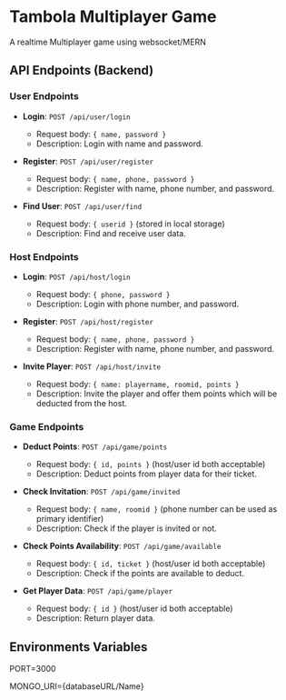 # Tambola Multiplayer Game

A realtime Multiplayer game using websocket/MERN

## API Endpoints (Backend)

### User Endpoints

- **Login**: `POST /api/user/login`

  - Request body: `{ name, password }`
  - Description: Login with name and password.

- **Register**: `POST /api/user/register`

  - Request body: `{ name, phone, password }`
  - Description: Register with name, phone number, and password.

- **Find User**: `POST /api/user/find`
  - Request body: `{ userid }` (stored in local storage)
  - Description: Find and receive user data.

### Host Endpoints

- **Login**: `POST /api/host/login`

  - Request body: `{ phone, password }`
  - Description: Login with phone number, and password.

- **Register**: `POST /api/host/register`

  - Request body: `{ name, phone, password }`
  - Description: Register with name, phone number, and password.

- **Invite Player**: `POST /api/host/invite`
  - Request body: `{ name: playername, roomid, points }`
  - Description: Invite the player and offer them points which will be deducted from the host.

### Game Endpoints

- **Deduct Points**: `POST /api/game/points`

  - Request body: `{ id, points }` (host/user id both acceptable)
  - Description: Deduct points from player data for their ticket.

- **Check Invitation**: `POST /api/game/invited`

  - Request body: `{ name, roomid }` (phone number can be used as primary identifier)
  - Description: Check if the player is invited or not.

- **Check Points Availability**: `POST /api/game/available`

  - Request body: `{ id, ticket }` (host/user id both acceptable)
  - Description: Check if the points are available to deduct.

- **Get Player Data**: `POST /api/game/player`
  - Request body: `{ id }` (host/user id both acceptable)
  - Description: Return player data.

## Environments Variables

PORT=3000

MONGO_URI={databaseURL/Name}

